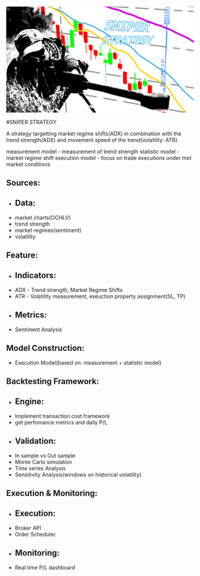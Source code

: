 ![1](../SNIPER/thumbnail.png)

#SNIPER STRATEGY

A strategy targetting market regime shifts(ADX) in combination with the trend strength(ADX) and movement speed of the trend(volatility: ATR).

measurement model - measurement of trend strength
statistic model - market regime shift
execution model - focus on trade executions under met market conditions

## Sources: 
- ## Data:
 - market charts(OCHLV)
 - trend strength
 - market regimes(sentiment)
 - volatility

## Feature:
- ## Indicators:
- ADX - Trend strength, Market Regime Shifts
- ATR - Volatility measurement, exeuction property assignment(SL, TP)
- ## Metrics:
- Sentiment Analysis

## Model Construction:
- Execution Model(based on: measurement + statistic model)

## Backtesting Framework:
- ## Engine:
- Implement transaction cost framework
- get perfomance metrics and daily P/L
- ## Validation:
- In sample vs Out sample
- Monte Carlo simulation
- Time series Analysis
- Sensitivity Analysis(windows on historical volatility)

## Execution & Monitoring:
- ## Execution:
- Broker API
- Order Scheduler
- ## Monitoring:
- Real time P/L dashboard
